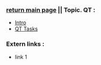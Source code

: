 ### [return main page](../README.md) || Topic. QT :
* [Intro](INTRO_IN_QT.md)
* [QT Tasks](#) 

### Extern links :
* link 1
